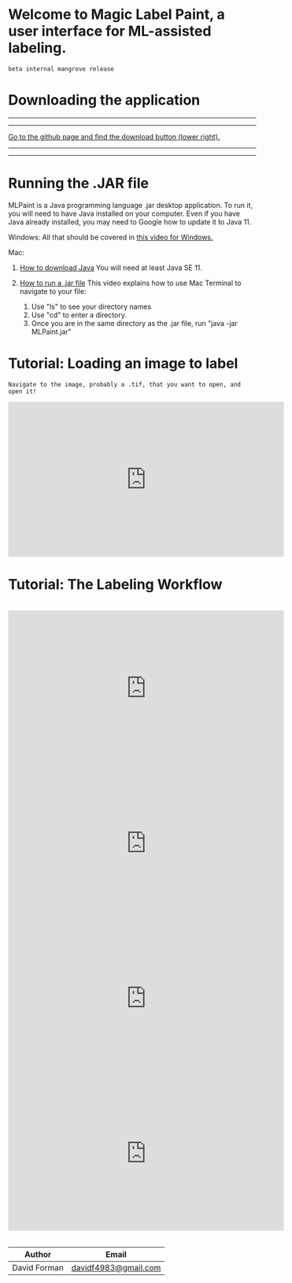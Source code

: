 # Welcome to Magic Label Paint, a user interface for ML-assisted labeling.
    beta internal mangrove release

# Downloading the application
***
***
[Go to the github page and find the download button (lower right).](https://github.com/UCSD-E4E/mlpaint-mangrove/blob/master/MLPaint.jar)
***
***


# Running the .JAR file

MLPaint is a Java programming language .jar desktop application. To run it, you will need to have Java installed on your computer. Even if you have Java already installed, you may need to Google how to update it to Java 11. 

Windows: All that should be covered in 
[this video for Windows.](https://www.youtube.com/watch?v=ifBlevULGtM)

Mac: 

1) [How to download Java](https://treehouse.github.io/installation-guides/mac/jdk-mac.html)
You will need at least Java SE 11.

2) [How to run a .jar file](https://www.youtube.com/watch?v=WkTt70O6SwI)
This video explains how to use Mac Terminal to navigate to your file:
    1) Use "ls" to see your directory names
    2) Use "cd" to enter a directory.
    3) Once you are in the same directory as the .jar file, run "java -jar MLPaint.jar"

# Tutorial: Loading an image to label

    Navigate to the image, probably a .tif, that you want to open, and open it!

<iframe width="560" height="315" src="https://www.youtube.com/embed/ynDJ86NST30" frameborder="0" allow="accelerometer; autoplay; encrypted-media; gyroscope; picture-in-picture" allowfullscreen></iframe>    



# Tutorial: The Labeling Workflow
</br>
<iframe width="560" height="315" src="https://www.youtube.com/embed/m0N1C22AFdc" frameborder="0" allow="accelerometer; autoplay; encrypted-media; gyroscope; picture-in-picture" allowfullscreen></iframe>

</br>
<iframe width="560" height="315" src="https://www.youtube.com/embed/WHIWhnhi2nk" frameborder="0" allow="accelerometer; autoplay; encrypted-media; gyroscope; picture-in-picture" allowfullscreen></iframe>

</br>
<iframe width="560" height="315" src="https://www.youtube.com/embed/ypxiYLCpAVs" frameborder="0" allow="accelerometer; autoplay; encrypted-media; gyroscope; picture-in-picture" allowfullscreen></iframe>

</br>
<iframe width="560" height="315" src="https://www.youtube.com/embed/DMyy-BX7ox0" frameborder="0" allow="accelerometer; autoplay; encrypted-media; gyroscope; picture-in-picture" allowfullscreen></iframe>


</br>
</br>

| Author  | Email  |
|---|---|
| David Forman  | davidf4983@gmail.com  |


